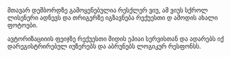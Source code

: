 მთავარ დეშბორდზე გამოყენებულია რესქლერ ვიუ,
ამ ვიუს სქროლ ლისენერი ადნევს და თრიგერზე იგზავნება რექუესთი დ ამოდის ახალი ფოტოები.



ავტორიზაციიის ფეიჯზე რექუესთი მიდის ეპიაი სერვისთან და ადარებს იქ დარეგისტრირებულ იუზერებს და აბრუნებს ლოგიკურ 
რესფონსს.